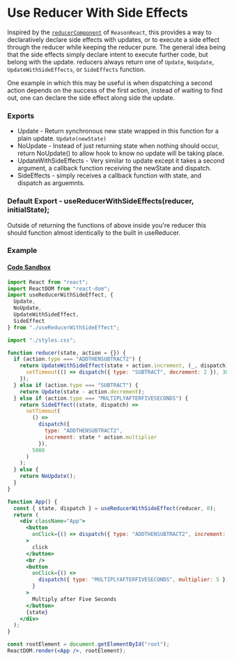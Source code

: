 # Use Reducer With Side Effects
  Inspired by the <a href="https://reasonml.github.io/reason-react/docs/en/state-actions-reducer">`reducerComponent`</a> of `ReasonReact`, this provides a way to declaratively declare side effects with updates, or to execute a side effect through the reducer while keeping the reducer pure.
  The general idea being that the side effects simply declare intent to execute further code, but belong with the update.
  reducers always return one of `Update`, `NoUpdate`, `UpdateWithSideEffects`, or `SideEffects` function.

 One example in which this may be useful is when dispatching a second action depends on the success of the first action, instead of waiting to find out, one can declare the side effect along side the update.

### Exports

* Update - Return synchronous new state wrapped in this function for a plain update. `Update(newState)`
* NoUpdate - Instead of just returning state when nothing should occur, return NoUpdate() to allow hook to know no update will be taking place.
* UpdateWithSideEffects - Very similar to update except it takes a second argument, a callback function receiving the newState and dispatch. 
* SideEffects - simply receives a callback function with state, and dispatch as arguemnts.

### Default Export - useReducerWithSideEffects(reducer, initialState);

Outside of returning the functions of above inside you're reducer this should function almost identically to the built in useReducer.

### Example 

#### <a href="https://codesandbox.io/s/angry-bouman-rc2x6">Code Sandbox</a>

```jsx
import React from "react";
import ReactDOM from "react-dom";
import useReducerWithSideEffect, {
  Update,
  NoUpdate,
  UpdateWithSideEffect,
  SideEffect
} from "./useReducerWithSideEffect";

import "./styles.css";

function reducer(state, action = {}) {
  if (action.type === "ADDTHENSUBTRACT2") {
    return UpdateWithSideEffect(state + action.increment, (_, dispatch) => {
      setTimeout(() => dispatch({ type: "SUBTRACT", decrement: 2 }), 3000);
    });
  } else if (action.type === "SUBTRACT") {
    return Update(state - action.decrement);
  } else if (action.type === "MULTIPLYAFTERFIVESECONDS") {
    return SideEffect((state, dispatch) =>
      setTimeout(
        () =>
          dispatch({
            type: "ADDTHENSUBTRACT2",
            increment: state * action.multiplier
          }),
        5000
      )
    );
  } else {
    return NoUpdate();
  }
}

function App() {
  const { state, dispatch } = useReducerWithSideEffect(reducer, 0);
  return (
    <div className="App">
      <button
        onClick={() => dispatch({ type: "ADDTHENSUBTRACT2", increment: 5 })}
      >
        click
      </button>
      <br />
      <button
        onClick={() =>
          dispatch({ type: "MULTIPLYAFTERFIVESECONDS", multiplier: 5 })
        }
      >
        Multiply after Five Seconds
      </button>
      {state}
    </div>
  );
}

const rootElement = document.getElementById("root");
ReactDOM.render(<App />, rootElement);
```
 
 
